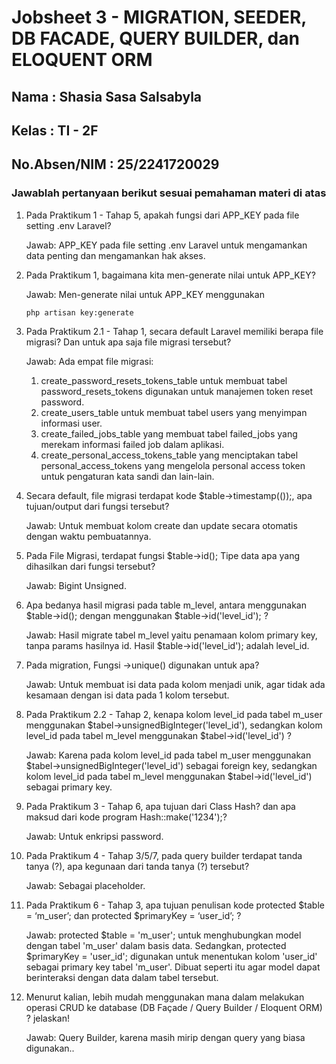 # Jobsheet 3 - MIGRATION, SEEDER, DB FACADE, QUERY BUILDER, dan ELOQUENT ORM

## Nama : Shasia Sasa Salsabyla

## Kelas : TI - 2F

## No.Absen/NIM : 25/2241720029

### Jawablah pertanyaan berikut sesuai pemahaman materi di atas

1.  Pada Praktikum 1 - Tahap 5, apakah fungsi dari APP_KEY pada file setting .env Laravel?

    Jawab: APP_KEY pada file setting .env Laravel untuk mengamankan data penting dan mengamankan hak akses.

2.  Pada Praktikum 1, bagaimana kita men-generate nilai untuk APP_KEY?

    Jawab: Men-generate nilai untuk APP_KEY menggunakan

        php artisan key:generate

3.  Pada Praktikum 2.1 - Tahap 1, secara default Laravel memiliki berapa file migrasi? Dan untuk apa saja file migrasi tersebut?

    Jawab:
    Ada empat file migrasi:

    1. create_password_resets_tokens_table untuk membuat tabel password_resets_tokens digunakan untuk manajemen token reset password.
    2. create_users_table untuk membuat tabel users yang menyimpan informasi user.
    3. create_failed_jobs_table yang membuat tabel failed_jobs yang merekam informasi failed job dalam aplikasi.
    4. create_personal_access_tokens_table yang menciptakan tabel personal_access_tokens yang mengelola personal access token untuk pengaturan kata sandi dan lain-lain.

4.  Secara default, file migrasi terdapat kode $table->timestamp(());, apa tujuan/output dari fungsi tersebut?

    Jawab: Untuk membuat kolom create dan update secara otomatis dengan waktu pembuatannya.

5.  Pada File Migrasi, terdapat fungsi $table->id(); Tipe data apa yang dihasilkan dari fungsi tersebut?

    Jawab: Bigint Unsigned.

6.  Apa bedanya hasil migrasi pada table m_level, antara menggunakan $table->id(); dengan menggunakan $table->id('level_id'); ?

    Jawab: Hasil migrate tabel m_level yaitu penamaan kolom primary key, tanpa params hasilnya id. Hasil $table->id('level_id'); adalah level_id.

7.  Pada migration, Fungsi ->unique() digunakan untuk apa?

    Jawab: Untuk membuat isi data pada kolom menjadi unik, agar tidak ada kesamaan dengan isi data pada 1 kolom tersebut.

8.  Pada Praktikum 2.2 - Tahap 2, kenapa kolom level_id pada tabel m_user menggunakan $tabel->unsignedBigInteger('level_id'), sedangkan kolom level_id pada tabel m_level menggunakan $tabel->id('level_id') ?

    Jawab: Karena pada kolom level_id pada tabel m_user menggunakan $tabel->unsignedBigInteger('level_id') sebagai foreign key, sedangkan kolom level_id pada tabel m_level menggunakan $tabel->id('level_id') sebagai primary key.

9.  Pada Praktikum 3 - Tahap 6, apa tujuan dari Class Hash? dan apa maksud dari kode program Hash::make('1234');?

    Jawab: Untuk enkripsi password.

10. Pada Praktikum 4 - Tahap 3/5/7, pada query builder terdapat tanda tanya (?), apa kegunaan dari tanda tanya (?) tersebut?

    Jawab: Sebagai placeholder.

11. Pada Praktikum 6 - Tahap 3, apa tujuan penulisan kode protected $table = ‘m_user’; dan protected $primaryKey = ‘user_id’; ?

    Jawab: protected $table = 'm_user'; untuk menghubungkan model dengan tabel 'm_user' dalam basis data. Sedangkan, protected $primaryKey = 'user_id'; digunakan untuk menentukan kolom 'user_id' sebagai primary key tabel 'm_user'. Dibuat seperti itu agar model dapat berinteraksi dengan data dalam tabel tersebut.

12. Menurut kalian, lebih mudah menggunakan mana dalam melakukan operasi CRUD ke database (DB Façade / Query Builder / Eloquent ORM) ? jelaskan!

    Jawab: Query Builder, karena masih mirip dengan query yang biasa digunakan..
